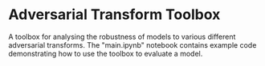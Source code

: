 # Adversarial Transform Toolbox
A toolbox for analysing the robustness of models to various different adversarial transforms. The "main.ipynb" notebook contains example code demonstrating how to use the toolbox to evaluate a model.
